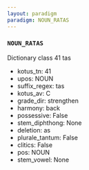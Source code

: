 ```yaml
---
layout: paradigm
paradigm: NOUN_RATAS
---
```

### ` NOUN_RATAS `

Dictionary class 41 tas
* kotus_tn: 41
* upos: NOUN
* suffix_regex: tas
* kotus_av: C
* grade_dir: strengthen
* harmony: back
* possessive: False
* stem_diphthong: None
* deletion: as
* plurale_tantum: False
* clitics: False
* pos: NOUN
* stem_vowel: None
